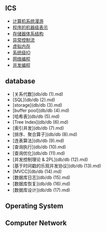 ## ICS
* [计算机系统漫游](ics/ics.md)
* [程序的机器级表示](ics/ics3.md)
* [存储器体系结构](ics/ics6.md)
* [异常控制流](ics/ics8.md)
* [虚拟内存](ics/ics9.md)
* [系统级IO](ics/ics10.md)
* [网络编程](ics/ics11.md)
* [并发编程](ics/ics12.md)

## database

* [关系代数](db/db (1).md)
* [SQL](db/db (2).md)
* [storage](db/db (3).md)
* [buffer pool](db/db (4).md)
* [哈希表](db/db (5).md)
* [Tree Index](db/db (6).md)
* [索引并发](db/db (7).md)
* [排序、聚合算子](db/db (8).md)
* [连表算法](db/db (9).md)
* [查询执行](db/db (10).md)
* [查询优化](db/db (11).md)
* [并发控制理论 & 2PL](db/db (12).md)
* [基于时间戳的乐观并发协议](db/db (13).md)
* [MVCC](db/db (14).md)
* [数据库日志](db/db (15).md)
* [数据库恢复](db/db (16).md)
* [数据库设计](db/db (17).md)

## Operating System



## Computer Network


